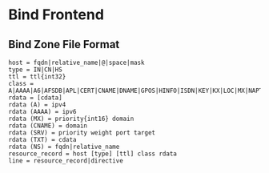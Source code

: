Bind Frontend
=============

Bind Zone File Format
---------------------

    host = fqdn|relative_name|@|space|mask
    type = IN|CN|HS
    ttl = ttl{int32}
    class = A|AAAA|A6|AFSDB|APL|CERT|CNAME|DNAME|GPOS|HINFO|ISDN|KEY|KX|LOC|MX|NAPTR|NSAP|NS|NXT|PTR|PX|RP|RT|SIG|SOA|SRV|TXT|WKS|X25
    rdata = [cdata]
    rdata (A) = ipv4
    rdata (AAAA) = ipv6
    rdata (MX) = priority{int16} domain
    rdata (CNAME) = domain
    rdata (SRV) = priority weight port target
    rdata (TXT) = cdata
    rdata (NS) = fqdn|relative_name
    resource_record = host [type] [ttl] class rdata
    line = resource_record|directive
